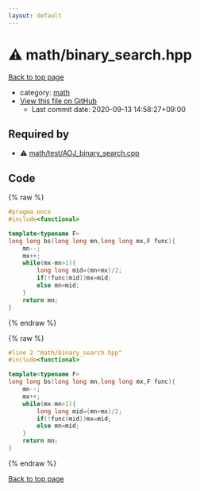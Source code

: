 ```yaml
---
layout: default
---
```


<!-- mathjax config similar to math.stackexchange -->
<script type="text/javascript" async
  src="https://cdnjs.cloudflare.com/ajax/libs/mathjax/2.7.5/MathJax.js?config=TeX-MML-AM_CHTML">
</script>
<script type="text/x-mathjax-config">
  MathJax.Hub.Config({
    TeX: { equationNumbers: { autoNumber: "AMS" }},
    tex2jax: {
      inlineMath: [ ['$','$'] ],
      processEscapes: true
    },
    "HTML-CSS": { matchFontHeight: false },
    displayAlign: "left",
    displayIndent: "2em"
  });
</script>

<script type="text/javascript" src="https://cdnjs.cloudflare.com/ajax/libs/jquery/3.4.1/jquery.min.js"></script>
<script src="https://cdn.jsdelivr.net/npm/jquery-balloon-js@1.1.2/jquery.balloon.min.js" integrity="sha256-ZEYs9VrgAeNuPvs15E39OsyOJaIkXEEt10fzxJ20+2I=" crossorigin="anonymous"></script>
<script type="text/javascript" src="../../assets/js/copy-button.js"></script>
<link rel="stylesheet" href="../../assets/css/copy-button.css" />


# :warning: math/binary_search.hpp

<a href="../../index.html">Back to top page</a>

* category: <a href="../../index.html#7e676e9e663beb40fd133f5ee24487c2">math</a>
* <a href="{{ site.github.repository_url }}/blob/master/math/binary_search.hpp">View this file on GitHub</a>
    - Last commit date: 2020-09-13 14:58:27+09:00




## Required by

* :warning: <a href="test/AOJ_binary_search.cpp.html">math/test/AOJ_binary_search.cpp</a>


## Code

<a id="unbundled"></a>
{% raw %}
```cpp
#pragma once
#include<functional>

template<typename F>
long long bs(long long mn,long long mx,F func){
    mn--;
    mx++;
	while(mx-mn>1){
		long long mid=(mn+mx)/2;
		if(!func(mid))mx=mid;
		else mn=mid;
	}
    return mn;
}
```
{% endraw %}

<a id="bundled"></a>
{% raw %}
```cpp
#line 2 "math/binary_search.hpp"
#include<functional>

template<typename F>
long long bs(long long mn,long long mx,F func){
    mn--;
    mx++;
	while(mx-mn>1){
		long long mid=(mn+mx)/2;
		if(!func(mid))mx=mid;
		else mn=mid;
	}
    return mn;
}

```
{% endraw %}

<a href="../../index.html">Back to top page</a>


